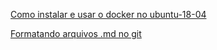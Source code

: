 [Como instalar e usar o docker no ubuntu-18-04](https://www.digitalocean.com/community/tutorials/como-instalar-e-usar-o-docker-no-ubuntu-18-04-pt)

[Formatando arquivos .md no git](https://help.github.com/pt/github/writing-on-github/basic-writing-and-formatting-syntax)
